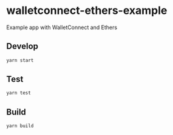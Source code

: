 # walletconnect-ethers-example

Example app with WalletConnect and Ethers

## Develop

```bash
yarn start
```

## Test

```bash
yarn test
```

## Build

```bash
yarn build
```
